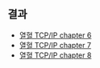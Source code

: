 ## 결과
- [열혈 TCP/IP chapter 6](https://github.com/jjeda/Study/blob/master/computer_science/TCP_IP.md#chapter-6-udp-기반-서버클라이언트)
- [열혈 TCP/IP chapter 7](https://github.com/jjeda/Study/blob/master/computer_science/TCP_IP.md#chapter-7-소켓의-우아한-종료)
- [열혈 TCP/IP chapter 8](https://github.com/jjeda/Study/blob/master/computer_science/TCP_IP.md#chapter-8-도메인-이름과-인터넷-주소)